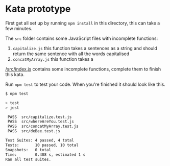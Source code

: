 # Kata prototype

First get all set up by running `npm install` in this directory, this can take a few minutes.

The `src` folder contains some JavaScript files with incomplete functions:

1. `capitalize.js` this function takes a sentences as a string and should return the same
   sentence with all the words capitalised
2. `concatMyArray.js` this function takes a

[/src/index.js](./src/index.js) contains some incomplete functions, complete them to finish this kata.

Run `npm test` to test your code. When you're finished it should look like this.

```sh
$ npm test

> test
> jest

 PASS  src/capitalize.test.js
 PASS  src/whereAreYou.test.js
 PASS  src/concatMyArray.test.js
 PASS  src/deBee.test.js

Test Suites: 4 passed, 4 total
Tests:       10 passed, 10 total
Snapshots:   0 total
Time:        0.488 s, estimated 1 s
Ran all test suites.
```
